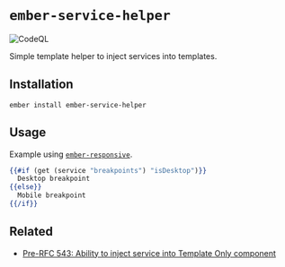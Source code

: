 # `ember-service-helper`

![CodeQL](https://github.com/MrChocolatine/ember-service-helper/workflows/CodeQL/badge.svg)

Simple template helper to inject services into templates.


## Installation

```
ember install ember-service-helper
```

## Usage

Example using [`ember-responsive`](https://github.com/freshbooks/ember-responsive).

```hbs
{{#if (get (service "breakpoints") "isDesktop")}}
  Desktop breakpoint
{{else}}
  Mobile breakpoint
{{/if}}
```

## Related

- [Pre-RFC 543: Ability to inject service into Template Only component](https://github.com/emberjs/rfcs/issues/543)

